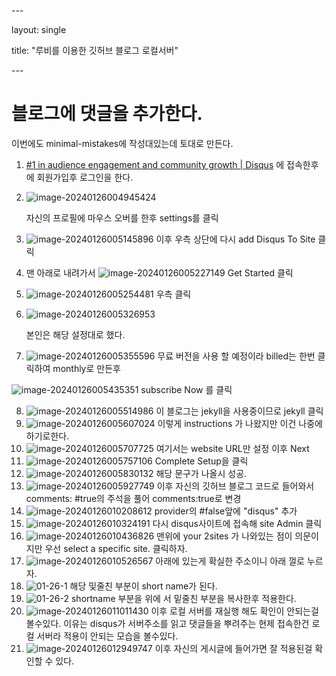 \---

layout: single

title:  "루비를 이용한 깃허브 블로그 로컬서버"

\---

# 블로그에 댓글을 추가한다.



이번에도 minimal-mistakes에 작성대있는데 토대로 만든다.



1. [#1 in audience engagement and community growth | Disqus](https://disqus.com/) 에 접속한후에 회원가입후 로그인을 한다.

2. ![image-20240126004945424](../images/2024-01-26-comment/image-20240126004945424.png)

   자신의 프로필에 마우스 오버를 한후 settings를 클릭
   

3. ![image-20240126005145896](../images/2024-01-26-comment/image-20240126005145896.png)
   이후 우측 상단에 다시 add Disqus To Site 클릭

4. 맨 아래로 내려가서
   ![image-20240126005227149](../images/2024-01-26-comment/image-20240126005227149.png)
   Get Started 클릭

   

5. ![image-20240126005254481](../images/2024-01-26-comment/image-20240126005254481.png)
   우측 클릭

   

6. ![image-20240126005326953](../images/2024-01-26-comment/image-20240126005326953.png)

   본인은 해당 설정대로 했다.

   

7. ![image-20240126005355596](../images/2024-01-26-comment/image-20240126005355596.png)
   무료 버전을 사용 할 예정이라 billed는 한번 클릭하여 monthly로 만든후

![image-20240126005435351](../images/2024-01-26-comment/image-20240126005435351.png)
subscribe Now 를 클릭



8. ![image-20240126005514986](../images/2024-01-26-comment/image-20240126005514986.png)
   이 블로그는 jekyll을 사용중이므로  jekyll 클릭
9. ![image-20240126005607024](../images/2024-01-26-comment/image-20240126005607024.png)
   이렇게 instructions 가 나왔지만 이건 나중에 하기로한다.
10. ![image-20240126005707725](../images/2024-01-26-comment/image-20240126005707725.png)
    여기서는 website URL만 설정 이후 Next
11. ![image-20240126005757106](../images/2024-01-26-comment/image-20240126005757106.png)
    Complete Setup을 클릭
12. ![image-20240126005830132](../images/2024-01-26-comment/image-20240126005830132.png)
    해당 문구가 나올시 성공.
13. ![image-20240126005927749](../images/2024-01-26-comment/image-20240126005927749.png)
    이후 자신의 깃허브 블로그 코드로 들어와서
    comments: #true의 주석을 풀어
    comments:true로 변경
14. ![image-20240126010208612](../images/2024-01-26-comment/image-20240126010208612.png)
    provider의  #false앞에 "disqus" 추가
15. ![image-20240126010324191](../images/2024-01-26-comment/image-20240126010324191.png)
    다시 disqus사이트에 접속해 site Admin 클릭
16. ![image-20240126010436826](../images/2024-01-26-comment/image-20240126010436826.png)
    맨위에 your 2sites 가 나와있는 점이 의문이지만
    우선 select a specific site. 클릭하자.
17. ![image-20240126010526567](../images/2024-01-26-comment/image-20240126010526567.png)
    아래에 있는게 확실한 주소이니 아래 껄로 누르자.
18. ![01-26-1](../images/2024-01-26-comment/01-26-1.png)
    해당 및줄친 부분이 short name가 된다.
19. ![01-26-2](../images/2024-01-26-comment/01-26-2.png)
    shortname 부분을 위에 서 밑줄친 부분을 복사한후 적용한다.
20. ![image-20240126011011430](../images/2024-01-26-comment/image-20240126011011430.png)
    이후 로컬 서버를 재실행 해도 확인이 안되는걸 볼수있다.
    이유는 disqus가 서버주소를 읽고 댓글들을 뿌려주는 현제 접속한건 로컬 서버라 적용이 안되는 모습을 볼수있다.
21. ![image-20240126012949747](../images/2024-01-26-comment/image-20240126012949747.png)
    이후 자신의 게시글에 들어가면 잘 적용된걸 확인할 수 있다.